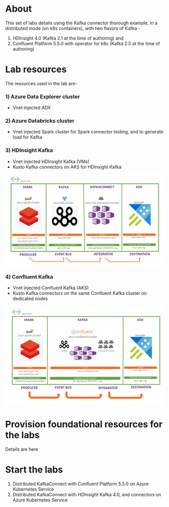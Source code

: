 # About

This set of labs details using the Kafka connector thorough example, in a distributed mode (on k8s containers), with two flavors of Kafka - <br>
1. HDInsight 4.0 (Kafka 2.1 at the time of authoring) and<br>
2. Confluent Platform 5.5.0 with operator for k8s (Kafka 2.5 at the time of authoring)

# Lab resources

The resources used in the lab are-
### 1) Azure Data Explorer cluster
- Vnet injected ADX

### 2) Azure Databricks cluster
- Vnet injected Spark cluster for Spark connector testing, and to generate load for Kafka

### 3) HDInsight Kafka
- Vnet injected HDInsight Kafka (VMs)
- Kusto Kafka connectors on AKS for HDInsight Kafka

![HDI](images/HDI-E2E.png)

### 4) Confluent Kafka
- Vnet injected Confluent Kafka (AKS)
- Kusto Kafka connectors on the same Confluent Kafka cluster on dedicated nodes

![HDI](images/CONFLUENT-E2E.png)



# Provision foundational resources for the labs

Details are here

# Start the labs

1.  Distributed KafkaConnect with Confluent Platform 5.5.0 on Azure Kubernetes Service
2.  Distributed KafkaConnect with HDInsight Kafka 4.0, and connectors on Azure Kubernetes Service
